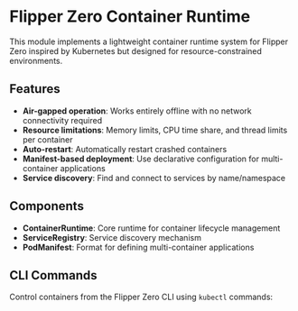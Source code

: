 # Flipper Zero Container Runtime

This module implements a lightweight container runtime system for Flipper Zero inspired by Kubernetes but designed for resource-constrained environments.

## Features

- **Air-gapped operation**: Works entirely offline with no network connectivity required
- **Resource limitations**: Memory limits, CPU time share, and thread limits per container
- **Auto-restart**: Automatically restart crashed containers
- **Manifest-based deployment**: Use declarative configuration for multi-container applications
- **Service discovery**: Find and connect to services by name/namespace

## Components

- **ContainerRuntime**: Core runtime for container lifecycle management
- **ServiceRegistry**: Service discovery mechanism
- **PodManifest**: Format for defining multi-container applications

## CLI Commands

Control containers from the Flipper Zero CLI using `kubectl` commands:

